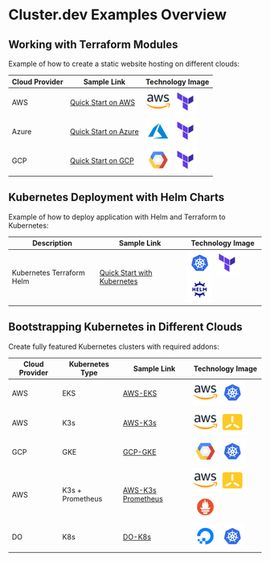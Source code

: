 # Cluster.dev Examples Overview

## Working with Terraform Modules

Example of how to create a static website hosting on different clouds:

| Cloud Provider | Sample Link                               | Technology Image |
|----------------|-------------------------------------------|------------------|
| AWS            | [Quick Start on AWS](https://docs.cluster.dev/get-started-cdev-aws/)                   | <img src="./images/AWS.png" width="50" height="50"> <img src="./images/terraform.png" width="50" height="50"> |
| Azure          | [Quick Start on Azure](https://docs.cluster.dev/get-started-cdev-azure/)                 | <img src="./images/AZURE.png" width="50" height="50"> <img src="./images/terraform.png" width="50" height="50"> |
| GCP            | [Quick Start on GCP](https://docs.cluster.dev/get-started-cdev-gcp/)                   | <img src="./images/Google Cloud Platform.png" width="50" height="50"> <img src="./images/terraform.png" width="50" height="50"> |

## Kubernetes Deployment with Helm Charts

Example of how to deploy application with Helm and Terraform to Kubernetes:

| Description                 | Sample Link                           | Technology Image |
|-----------------------------|---------------------------------------|------------------|
| Kubernetes Terraform Helm | [Quick Start with Kubernetes](https://docs.cluster.dev/get-started-cdev-helm/)    | <img src="./images/Kubernetes.png" width="50" height="50"> <img src="./images/terraform.png" width="50" height="50"> <img src="./images/HELM.png" width="50" height="50"> |

## Bootstrapping Kubernetes in Different Clouds

Create fully featured Kubernetes clusters with required addons:

| Cloud Provider | Kubernetes Type | Sample Link             | Technology Image |
|----------------|-----------------|-------------------------|------------------|
| AWS            | EKS             | [AWS-EKS](https://docs.cluster.dev/examples-aws-eks/)            | <img src="./images/AWS.png" width="50" height="50"> <img src="./images/Kubernetes.png" width="50" height="50"> |
| AWS            | K3s             | [AWS-K3s](https://docs.cluster.dev/examples-aws-k3s/)            | <img src="./images/AWS.png" width="50" height="50"> <img src="./images/K3s.png" width="50" height="50"> |
| GCP            | GKE             | [GCP-GKE](https://docs.cluster.dev/examples-gcp-gke/)            | <img src="./images/Google Cloud Platform.png" width="50" height="50"> <img src="./images/Kubernetes.png" width="50" height="50"> |
| AWS            | K3s + Prometheus| [AWS-K3s Prometheus](https://docs.cluster.dev/examples-aws-k3s-prometheus/) | <img src="./images/AWS.png" width="50" height="50"> <img src="./images/K3s.png" width="50" height="50"> <img src="./images/Prometheus.png" width="50" height="50"> |
| DO             | K8s             | [DO-K8s](https://docs.cluster.dev/examples-do-k8s/)             | <img src="./images/Digital Ocean.png" width="50" height="50"> <img src="./images/Kubernetes.png" width="50" height="50"> |

